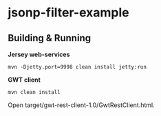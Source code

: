 jsonp-filter-example
====================

Building & Running
------------------

**Jersey web-services**

    mvn -Djetty.port=9998 clean install jetty:run

**GWT client**

    mvn clean install

Open target/gwt-rest-client-1.0/GwtRestClient.html.

